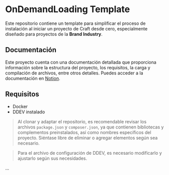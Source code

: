 # OnDemandLoading Template

Este repositorio contiene un template para simplificar el proceso de instalación al iniciar un proyecto de Craft desde cero, especialmente diseñado para proyectos de la **Brand Industry**.

## Documentación

Este proyecto cuenta con una documentación detallada que proporciona información sobre la estructura del proyecto, los requisitos, la carga y compilación de archivos, entre otros detalles. Puedes acceder a la documentación en [Notion](https://www.notion.so/brandindustry/OnDemandLoading-Template-9d6bb16b67094842b1a32b2de89f018e?pvs=4).

## Requisitos

- Docker
- DDEV instalado

> Al clonar y adaptar el repositorio, es recomendable revisar los archivos `package.json` y `composer.json`, ya que contienen bibliotecas y complementos preinstalados, así como nombres específicos del proyecto. Siéntase libre de eliminar o agregar elementos según sea necesario.

> Para el archivo de configuración de DDEV, es necesario modificarlo y ajustarlo según sus necesidades.

...
